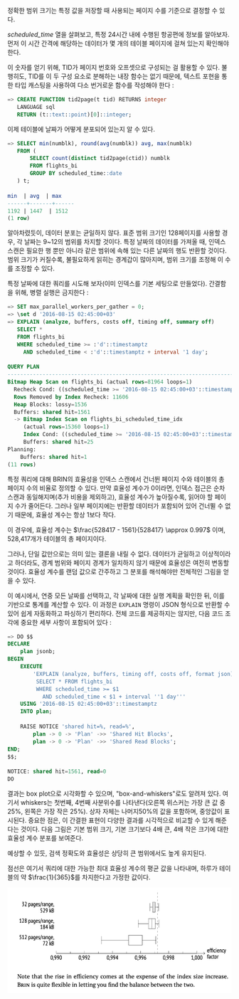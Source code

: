 정확한 범위 크기는 특정 값을 저장할 때 사용되는 페이지 수를 기준으로 결정할 수 있다.

*scheduled_time* 열을 살펴보고, 특정 24시간 내에 수행된 항공편에 정보를 알아보자.  먼저 이 시간 간격에 해당하는 데이터가 몇 개의 테이블 페이지에 걸쳐 있는지 확인해야 한다.

이 숫자를 얻기 위해, TID가 페이지 번호와 오프셋으로 구성되는 걸 활용할 수 있다. 불행히도, TID를 이 두 구성 요소로 분해하는 내장 함수는 없기 때문에, 텍스트 포현을 통한 타입 캐스팅을 사용하여 다소 번거로운 함수를 작성해야 한다 :

```sql
=> CREATE FUNCTION tid2page(t tid) RETURNS integer
   LANGUAGE sql
   RETURN (t::text::point)[0]::integer;
```

이제 테이블에 날짜가 어떻게 분포되어 있는지 알 수 있다.


```sql
=> SELECT min(numblk), round(avg(numblk)) avg, max(numblk)
   FROM (
       SELECT count(distinct tid2page(ctid)) numblk
       FROM flights_bi
       GROUP BY scheduled_time::date
   ) t;

min  | avg  | max
------+-------+------
1192 | 1447  | 1512
(1 row)
```

알아차렸듯이, 데이터 분포는 균일하지 않다. 표준 범위 크기인 128페이지를 사용할 경우, 각 날짜는 9~12의 범위를 차지할 것이다. 
특정 날짜의 데이터를 가져올 때, 인덱스 스캔은 필요한 행 뿐만 아니라 같은 범위에 속해 있는 다른 날짜의 행도 반환할 것이다.
범위 크기가 커질수록, 불필요하게 읽히는 경계갑이 많아지며, 범위 크기를 조정해 이 수를 조정할 수 있다.

특정 날짜에 대한 쿼리를 시도해 보자(이미 인덱스를 기본 세팅으로 만들었다). 간결함을 위해, 병렬 실행은 금지한다 :

```sql
=> SET max_parallel_workers_per_gather = 0;
=> \set d '2016-08-15 02:45:00+03'
=> EXPLAIN (analyze, buffers, costs off, timing off, summary off)
   SELECT *
   FROM flights_bi
   WHERE scheduled_time >= :'d'::timestamptz
     AND scheduled_time < :'d'::timestamptz + interval '1 day';

QUERY PLAN
-----------------------------------------------------------------------------
Bitmap Heap Scan on flights_bi (actual rows=81964 loops=1)
  Recheck Cond: ((scheduled_time >= '2016-08-15 02:45:00+03'::timestamptz) ...
  Rows Removed by Index Recheck: 11606
  Heap Blocks: lossy=1536
  Buffers: shared hit=1561
  -> Bitmap Index Scan on flights_bi_scheduled_time_idx
     (actual rows=15360 loops=1)
     Index Cond: ((scheduled_time >= '2016-08-15 02:45:00+03'::timestamptz ...
     Buffers: shared hit=25
Planning:
	Buffers: shared hit=1
(11 rows)
```

특정 쿼리에 대해 BRIN의 효율성을 인덱스 스캔에서 건너뛴 페이지 수와 테이블의 총 페이지 수의 비율로 정의할 수 있다.
만약 효율성 계수가 0이라면, 인덱스 접근은 순차 스캔과 동일해지며(추가 비용을 제외하고), 효율성 계수가 높아질수록, 읽어야 할 페이지 수가 줄어든다.
그러나 일부 페이지에는 반환할 데이터가 포함되어 있어 건너뛸 수 없기 때문에, 효율성 계수는 항상 1보다 작다.

이 경우에, 효율성 계수는   $\frac{528417 - 1561}{528417} \approx 0.997$ 이며, 528,417개가 테이블의 총 페이지이다.

그러나, 단일 값만으로는 의미 있는 결론을 내릴 수 없다.
데이터가 균일하고 이상적이라고 하더라도, 경계 범위와 페이지 경계가 일치하지 않기 때문에 효율성은 여전히 변동할 것이다.
효율성 계수를 랜덤 값으로 간주하고 그 분포를 해석해야만 전체적인 그림을 얻을 수 있다.

이 예시에서, 연중 모든 날짜를 선택하고, 각 날짜에 대한 실행 계획을 확인한 뒤, 이를 기반으로 통계를 계산할 수 있다.
이 과정은 `EXPLAIN` 명령이 JSON 형식으로 반환할 수 있어 쉽게 자동화하고 파싱하기 편리하다.
전체 코드를 제공하지는 않지만, 다음 코드 조각에 중요한 세부 사항이 포함되어 있다 :

```sql
=> DO $$
DECLARE
    plan jsonb;
BEGIN
    EXECUTE
        'EXPLAIN (analyze, buffers, timing off, costs off, format json)
         SELECT * FROM flights_bi
         WHERE scheduled_time >= $1
           AND scheduled_time < $1 + interval ''1 day'''
    USING '2016-08-15 02:45:00+03'::timestamptz
    INTO plan;

    RAISE NOTICE 'shared hit=%, read=%',
        plan -> 0 -> 'Plan' ->> 'Shared Hit Blocks',
        plan -> 0 -> 'Plan' ->> 'Shared Read Blocks';
END;
$$;

NOTICE: shared hit=1561, read=0
DO
```

결과는 box plot으로 시각화할 수 있으며, "box-and-whiskers"로도 알려져 있다.
여기서 whiskers는 첫번째, 4번째 사분위수를 나타낸다(오른쪽 위스커는 가장 큰 값 중 25%, 왼쪽은 가장 작은 25%).
상자 자체는 나머지50%의 값을 포함하며, 중앙값이 표시된다.
중요한 점은, 이 간결한 표현이 다양한 결과를 시각적으로 비교할 수 있게 해준다는 것이다. 다음 그림은 기본 범위 크기, 기본 크기보다 4배 큰, 4배 작은 크기에 대한 효율성 계수 분포를 보여준다.

예상할 수 있듯, 검색 정확도와 효율성은 상당히 큰 범위에서도 높게 유지된다.

점선은 여기서 쿼리에 대한 가능한 최대 효율성 계수의 평균 값을 나타내며, 하루가 테이블의 약 $\frac{1}{365}$를 차지한다고 가정한 값이다.

![](_static/CleanShot%20-000130.png)

